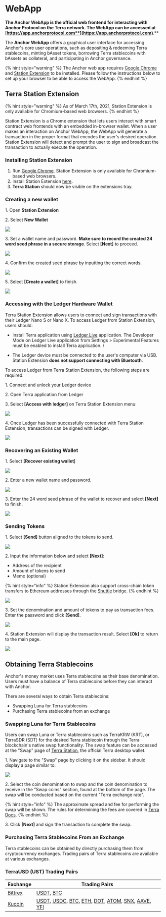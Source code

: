 # WebApp

**The Anchor WebApp is the official web frontend for interacting with Anchor Protocol on the Terra network. The WebApp can be accessed at** [**https://app.anchorprotocol.com**](https://app.anchorprotocol.com)**.**

The **Anchor WebApp** offers a graphical user interface for accessing Anchor's core user operations, such as depositing & redeeming Terra stablecoins, minting bAsset tokens, borrowing Terra stablecoins with bAssets as collateral, and participating in Anchor governance.

{% hint style="warning" %}
The Anchor web app requires [Google Chrome](https://www.google.com/chrome/) and [Station Extension](https://chrome.google.com/webstore/detail/terra-station/aiifbnbfobpmeekipheeijimdpnlpgpp) to be installed. Please follow the instructions below to set up your browser to be able to access the WebApp.
{% endhint %}

## Terra Station Extension

{% hint style="warning" %}
As of March 17th, 2021, Station Extension is only available for Chromium-based web browsers.
{% endhint %}

Station Extension is a Chrome extension that lets users interact with smart contract web frontends with an embedded in-browser wallet. When a user makes an interaction on Anchor WebApp, the WebApp will generate a transaction in the proper format that encodes the user's desired operation. Station Extension will detect and prompt the user to sign and broadcast the transaction to actually execute the operation.

### Installing Station Extension

1. Run [Google Chrome](https://www.google.com/chrome/). Station Extension is only available for Chromium-based web browsers.  &#x20;
2. Install Station Extension [here](https://chrome.google.com/webstore/detail/terra-station/aiifbnbfobpmeekipheeijimdpnlpgpp?hl=en).&#x20;
3. **Terra Station** should now be visible on the extensions tray.&#x20;

### Creating a new wallet

1\. Open **Station Extension**

2\. Select **New Wallet**

![](<../../.gitbook/assets/Picture 1 (2).png>)

3\. Set a wallet name and password. **Make sure to record the created 24 word seed phrase in a secure storage**. Select **\[Next]** to proceed.

![](<../../.gitbook/assets/Picture 2.png>)

4\. Confirm the created seed phrase by inputting the correct words.

![](<../../.gitbook/assets/Picture 3.png>)

5\. Select **\[Create a wallet]** to finish.

![](<../../.gitbook/assets/Picture 4.png>)



### Accessing with the Ledger Hardware Wallet

Terra Station Extension allows users to connect and sign transactions with their Ledger Nano S or Nano X. To access Ledger from Station Extension, users should:&#x20;

* Install Terra application using [Ledger Live](https://www.ledger.com/ledger-live/download/) application. The Developer Mode on Ledger Live application from Settings > Experimental Features must be enabled to install Terra application. \

* The Ledger device must be connected to the user's computer via USB. Station Extension **does not support connecting with Bluetooth**.

To access Ledger from Terra Station Extension, the following steps are required:&#x20;

1\. Connect and unlock your Ledger device

2\. Open Terra application from Ledger

3\. Select **\[Access with ledger]** on Terra Station Extension menu

![](<../../.gitbook/assets/Picture 5.png>)

4\. Once Ledger has been successfully connected with Terra Station Extension, transactions can be signed with Ledger.

![](https://gblobscdn.gitbook.com/assets%2F-MLRzugf7mxc4ryNhTuq%2F-MMsz0hiKUhlI7K6Hu4t%2F-MMt82XaR7Sxw6v-WBj-%2Fimage.png?alt=media\&token=0ae3faab-111c-4d95-b69d-4adee41f877d)



### Recovering an Existing Wallet

1\. Select **\[Recover existing wallet]**

![](<../../.gitbook/assets/Picture 6.png>)

2\. Enter a new wallet name and password.

![](<../../.gitbook/assets/Screen Shot 2021-02-16 at 10.46.49 PM.png>)

3\. Enter the 24 word seed phrase of the wallet to recover and select **\[Next]** to finish.

![](https://gblobscdn.gitbook.com/assets%2F-MLRzugf7mxc4ryNhTuq%2F-MMsCvhqtM-AVYonMZ2s%2F-MMsp341Aiv2HFDiOGsP%2Fimage.png?alt=media\&token=749f32cd-1d34-412b-9af1-486be5057025)

### Sending Tokens

1\. Select **\[Send]** button aligned to the tokens to send.

![](<../../.gitbook/assets/Picture 7.png>)

2\. Input the information below and select **\[Next]**:

* Address of the recipient
* Amount of tokens to send
* Memo (optional)

{% hint style="info" %}
Station Extension also support cross-chain token transfers to Ethereum addresses through the [Shuttle](https://github.com/terra-project/shuttle) bridge.&#x20;
{% endhint %}

![](<../../.gitbook/assets/Picture 8.png>)

3\. Set the denomination and amount of tokens to pay as transaction fees. Enter the password and click **\[Send]**.

![](<../../.gitbook/assets/Picture 9.png>)

4\. Station Extension will display the transaction result. Select **\[Ok]** to return to the main page.&#x20;

![](<../../.gitbook/assets/Picture 10.png>)

## Obtaining Terra Stablecoins

Anchor's money market uses Terra stablecoins as their base denomination. Users must have a balance of Terra stablecoins before they can interact with Anchor.

There are several ways to obtain Terra stablecoins:

* Swapping Luna for Terra stablecoins
* Purchasing Terra stablecoins from an exchange

### Swapping Luna for Terra Stablecoins

Users can swap Luna or Terra stablecoins such as TerraKRW (KRT), or TerraSDR (SDT) for the desired Terra stablecoin through the Terra blockchain's native swap functionality. The swap feature can be accessed at the "Swap" page of [Terra Station](https://station.terra.money), the official Terra desktop wallet.

1\. Navigate to the "Swap" page by clicking it on the sidebar. It should display a page similar to:

![](<../../.gitbook/assets/Picture 11.png>)

2\. Select the coin denomination to swap and the coin denomination to receive in the "Swap coins" section, found at the bottom of the page. The swap will be conducted based on the current "Terra exchange rate".

{% hint style="info" %}
The approximate spread and fee for performing the swap will be shown. The rules for determining the fees are covered in [Terra Docs](https://docs.terra.money/dev/spec-market).
{% endhint %}

3\. Click **\[Next]** and sign the transaction to complete the swap.&#x20;



### Purchasing Terra Stablecoins From an Exchange

Terra stablecoins can be obtained by directly purchasing them from cryptocurrency exchanges. Trading pairs of Terra stablecoins are available at various exchanges.

### TerraUSD (UST) Trading Pairs

| Exchange                       | Trading Pairs                                                                                                                                                                                                                                                                                                                                                                           |
| ------------------------------ | --------------------------------------------------------------------------------------------------------------------------------------------------------------------------------------------------------------------------------------------------------------------------------------------------------------------------------------------------------------------------------------- |
| [Bittrex](https://bittrex.com) | [USDT](https://global.bittrex.com/Market/Index?MarketName=USDT-UST), [BTC](https://global.bittrex.com/Market/Index?MarketName=BTC-UST)                                                                                                                                                                                                                                                  |
| [Kucoin](https://kucoin.com)   | [USDT](https://trade.kucoin.com/USDT-UST), [USDC](https://trade.kucoin.com/USDC-UST), [BTC](https://trade.kucoin.com/BTC-UST), [ETH](https://trade.kucoin.com/ETH-UST), [DOT](https://trade.kucoin.com/DOT-UST), [ATOM](https://trade.kucoin.com/ATOM-UST), [SNX](https://trade.kucoin.com/SNX-UST), [AAVE](https://trade.kucoin.com/AAVE-UST), [YFI](https://trade.kucoin.com/YFI-UST) |
